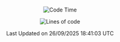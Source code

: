<div align="center">

<br />

 <!--START_SECTION:waka-->
![Code Time](http://img.shields.io/badge/Code%20Time-5%2C164%20hrs%2038%20mins-blue)

![Lines of code](https://img.shields.io/badge/%EC%A0%80%EB%8A%94%20%EC%97%AC%ED%83%9C%EA%B9%8C%EC%A7%80%20-2.2%20million%20%EC%A4%84%EC%9D%98%20%EC%BD%94%EB%93%9C%EB%A5%BC%20%EC%9E%91%EC%84%B1%ED%96%88%EC%96%B4%EC%9A%94.-blue)


 Last Updated on 26/09/2025 18:41:03 UTC
<!--END_SECTION:waka-->

</div>
